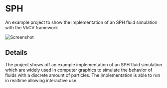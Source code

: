 # SPH
An example project to show the implementation of an SPH fluid simulation with the VkCV framework

![Screenshot](../../screenshots/sph.png)

## Details

The project shows off an example implementation of an SPH fluid simulation which are widely used
in computer graphics to simulate the behavior of fluids with a discrete amount of particles. The
implementation is able to run in realtime allowing interactive use.
